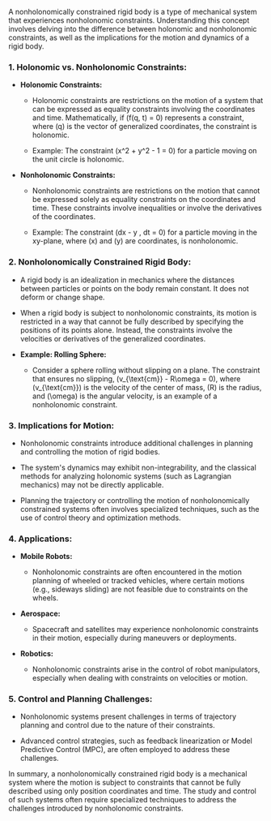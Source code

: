 A nonholonomically constrained rigid body is a type of mechanical system that experiences nonholonomic constraints. Understanding this concept involves delving into the difference between holonomic and nonholonomic constraints, as well as the implications for the motion and dynamics of a rigid body.

### 1. **Holonomic vs. Nonholonomic Constraints:**

- **Holonomic Constraints:**
  - Holonomic constraints are restrictions on the motion of a system that can be expressed as equality constraints involving the coordinates and time. Mathematically, if \(f(q, t) = 0\) represents a constraint, where \(q\) is the vector of generalized coordinates, the constraint is holonomic.

  - Example: The constraint \(x^2 + y^2 - 1 = 0\) for a particle moving on the unit circle is holonomic.

- **Nonholonomic Constraints:**
  - Nonholonomic constraints are restrictions on the motion that cannot be expressed solely as equality constraints on the coordinates and time. These constraints involve inequalities or involve the derivatives of the coordinates.

  - Example: The constraint \(dx - y \, dt = 0\) for a particle moving in the xy-plane, where \(x\) and \(y\) are coordinates, is nonholonomic.

### 2. **Nonholonomically Constrained Rigid Body:**

- A rigid body is an idealization in mechanics where the distances between particles or points on the body remain constant. It does not deform or change shape.

- When a rigid body is subject to nonholonomic constraints, its motion is restricted in a way that cannot be fully described by specifying the positions of its points alone. Instead, the constraints involve the velocities or derivatives of the generalized coordinates.

- **Example: Rolling Sphere:**
  - Consider a sphere rolling without slipping on a plane. The constraint that ensures no slipping, \(v_{\text{cm}} - R\omega = 0\), where \(v_{\text{cm}}\) is the velocity of the center of mass, \(R\) is the radius, and \(\omega\) is the angular velocity, is an example of a nonholonomic constraint.

### 3. **Implications for Motion:**

- Nonholonomic constraints introduce additional challenges in planning and controlling the motion of rigid bodies.

- The system's dynamics may exhibit non-integrability, and the classical methods for analyzing holonomic systems (such as Lagrangian mechanics) may not be directly applicable.

- Planning the trajectory or controlling the motion of nonholonomically constrained systems often involves specialized techniques, such as the use of control theory and optimization methods.

### 4. **Applications:**

- **Mobile Robots:**
  - Nonholonomic constraints are often encountered in the motion planning of wheeled or tracked vehicles, where certain motions (e.g., sideways sliding) are not feasible due to constraints on the wheels.

- **Aerospace:**
  - Spacecraft and satellites may experience nonholonomic constraints in their motion, especially during maneuvers or deployments.

- **Robotics:**
  - Nonholonomic constraints arise in the control of robot manipulators, especially when dealing with constraints on velocities or motion.

### 5. **Control and Planning Challenges:**

- Nonholonomic systems present challenges in terms of trajectory planning and control due to the nature of their constraints.

- Advanced control strategies, such as feedback linearization or Model Predictive Control (MPC), are often employed to address these challenges.

In summary, a nonholonomically constrained rigid body is a mechanical system where the motion is subject to constraints that cannot be fully described using only position coordinates and time. The study and control of such systems often require specialized techniques to address the challenges introduced by nonholonomic constraints.